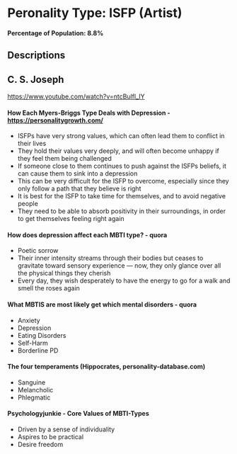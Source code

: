 # Peronality Type: ISFP (Artist)

#### Percentage of Population: 8.8%

## Descriptions

## C. S. Joseph
https://www.youtube.com/watch?v=ntcBulfl_IY

#### How Each Myers-Briggs Type Deals with Depression - https://personalitygrowth.com/

- ISFPs have very strong values, which can often lead them to conflict in their lives
- They hold their values very deeply, and will often become unhappy if they feel them being challenged
- If someone close to them continues to push against the ISFPs beliefs, it can cause them to sink into a depression
- This can be very difficult for the ISFP to overcome, especially since they only follow a path that they believe is right
- It is best for the ISFP to take time for themselves, and to avoid negative people
- They need to be able to absorb positivity in their surroundings, in order to get themselves feeling right again

#### How does depression affect each MBTI type? - quora

- Poetic sorrow
- Their inner intensity streams through their bodies but ceases to gravitate toward sensory experience — now, they only glance over all the physical things they cherish
- Every day, they wish desperately to have the energy to go for a walk and smell the roses again

#### What MBTIS are most likely get which mental disorders - quora

- Anxiety
- Depression
- Eating Disorders
- Self-Harm
- Borderline PD

#### The four temperaments (Hippocrates, personality-database.com)

- Sanguine
- Melancholic
- Phlegmatic

#### Psychologyjunkie - Core Values of MBTI-Types

- Driven by a sense of individuality
- Aspires to be practical
- Desire freedom
